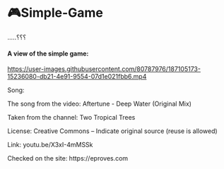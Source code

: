 # 🎮Simple-Game
.....؟؟؟
#### A view of the simple game:

https://user-images.githubusercontent.com/80787976/187105173-15236080-db21-4e91-9554-07d1e021fbb6.mp4

<p>Song:</p>
<p>The song from the video: Aftertune - Deep Water (Original Mix)</p>
<p>Taken from the channel: Two Tropical Trees</p>
<p>License: Creative Commons – Indicate original source (reuse is allowed)</p>
<p>Link: youtu.be/X3xI-4mMSSk</p>
<p>Checked on the site: https://eproves.com</p>
